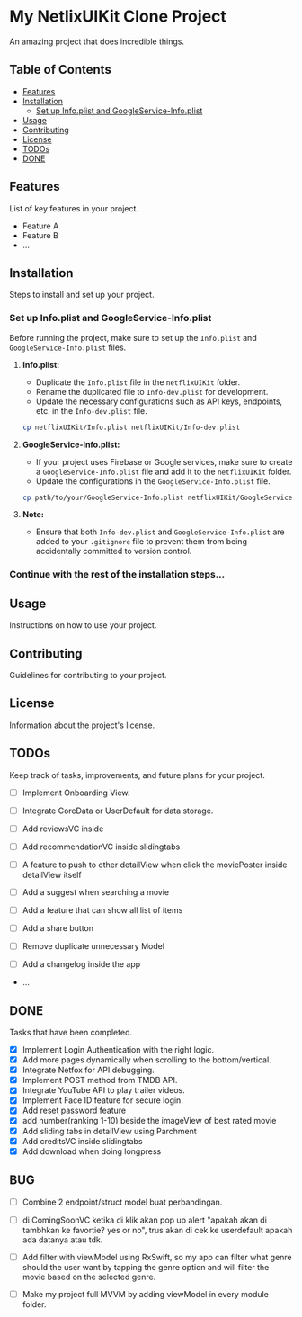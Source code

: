 # My NetlixUIKit Clone Project

An amazing project that does incredible things.

## Table of Contents
- [Features](#features)
- [Installation](#installation)
  - [Set up Info.plist and GoogleService-Info.plist](#set-up-infoplist-and-googleservice-infoplist)
- [Usage](#usage)
- [Contributing](#contributing)
- [License](#license)
- [TODOs](#todos)
- [DONE](#done)

## Features

List of key features in your project.

- Feature A
- Feature B
- ...

## Installation

Steps to install and set up your project.

### Set up Info.plist and GoogleService-Info.plist

Before running the project, make sure to set up the `Info.plist` and `GoogleService-Info.plist` files.

1. **Info.plist:**
   - Duplicate the `Info.plist` file in the `netflixUIKit` folder.
   - Rename the duplicated file to `Info-dev.plist` for development.
   - Update the necessary configurations such as API keys, endpoints, etc. in the `Info-dev.plist` file.

   ```bash
   cp netflixUIKit/Info.plist netflixUIKit/Info-dev.plist
   ```

2. **GoogleService-Info.plist:**
   - If your project uses Firebase or Google services, make sure to create a `GoogleService-Info.plist` file and add it to the `netflixUIKit` folder.
   - Update the configurations in the `GoogleService-Info.plist` file.

   ```bash
   cp path/to/your/GoogleService-Info.plist netflixUIKit/GoogleService-Info.plist
   ```

3. **Note:**
   - Ensure that both `Info-dev.plist` and `GoogleService-Info.plist` are added to your `.gitignore` file to prevent them from being accidentally committed to version control.

### Continue with the rest of the installation steps...

## Usage

Instructions on how to use your project.

## Contributing

Guidelines for contributing to your project.

## License

Information about the project's license.

## TODOs

Keep track of tasks, improvements, and future plans for your project.

- [ ] Implement Onboarding View.
- [ ] Integrate CoreData or UserDefault for data storage.
- [ ] Add reviewsVC inside
- [ ] Add recommendationVC inside slidingtabs
- [ ] A feature to push to other detailView when click the moviePoster inside detailView itself
- [ ] Add a suggest when searching a movie 
- [ ] Add a feature that can show all list of items
- [ ] Add a share button
- [ ] Remove duplicate unnecessary Model
- [ ] Add a changelog inside the app


- ...

## DONE

Tasks that have been completed.

- [x] Implement Login Authentication with the right logic.
- [x] Add more pages dynamically when scrolling to the bottom/vertical.
- [x] Integrate Netfox for API debugging.
- [x] Implement POST method from TMDB API.
- [x] Integrate YouTube API to play trailer videos.
- [x] Implement Face ID feature for secure login.
- [x] Add reset password feature
- [x] add number(ranking 1-10) beside the imageView of best rated movie 
- [x] Add sliding tabs in detailView using Parchment
- [x] Add creditsVC inside slidingtabs
- [x] Add download when doing longpress

## BUG

- [ ] Combine 2 endpoint/struct model buat perbandingan.
- [ ] di ComingSoonVC ketika di klik akan pop up alert "apakah akan di tambhkan ke favortie? yes or no", trus akan di cek ke userdefault apakah ada datanya atau tdk.
- [ ] Add filter with viewModel using RxSwift, so my app can filter what genre should the user want by tapping the genre option and will filter the movie based on the selected genre.
- [ ] Make my project full MVVM by adding viewModel in every module folder.

